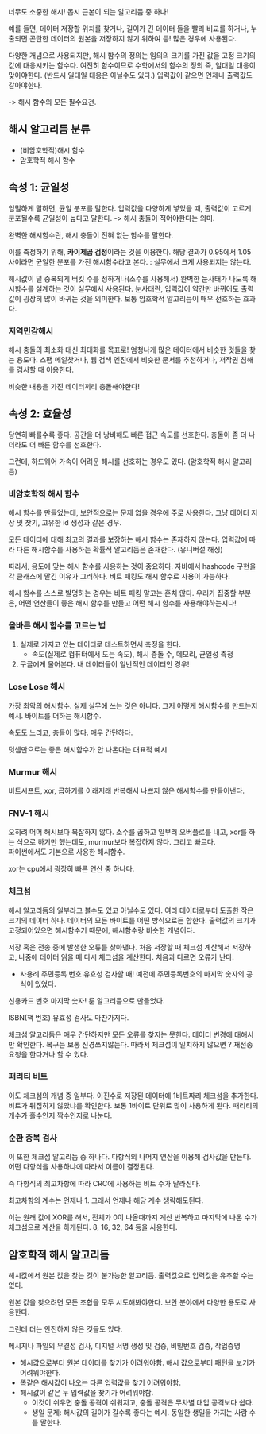 너무도 소중한 해시! 몹시 근본이 되는 알고리듬 중 하나!

예를 들면, 데이터 저장할 위치를 찾거나, 길이가 긴 데이터 둘을 빨리 비교를 하거나, 누출되면 곤란한 데이터의 원본을 저장하지 않기 위하여 등! 많은 경우에 사용된다.

다양한 개념으로 사용되지만, 해시 함수의 정의는 임의의 크기를 가진 값을 고정 크기의 값에 대응시키는 함수다. 여전히 함수이므로 수학에서의 함수의 정의 즉, 일대일 대응이 맞아야한다. (반드시 일대일 대응은 아닐수도 있다.) 입력값이 같으면 언제나 출력값도 같아야한다.

-> 해시 함수의 모든 필수요건.

## 해시 알고리듬 분류

-   (비암호학적)해시 함수
-   암호학적 해시 함수

## 속성 1: 균일성

엄밀하게 말하면, 균일 분포를 말한다.
입력값을 다양하게 넣었을 때, 출력값이 고르게 분포될수록 균일성이 높다고 말한다. -> 해시 충돌이 적어야한다는 의미.

완벽한 해시함수란, 해시 충돌이 전혀 없는 함수를 말한다.

이를 측정하기 위해, **카이제곱 검정**이라는 것을 이용한다. 해당 결과가 0.95에서 1.05 사이라면 균일한 분포를 가진 해시함수라고 본다. : 실무에서 크게 사용되지는 않는다.

해시값이 덜 중복되게 버킷 수를 정하거나(소수를 사용해서) 완벽한 눈사태가 나도록 해시함수를 설계하는 것이 실무에서 사용된다. 눈사태란, 입력값이 약간만 바뀌어도 출력값이 굉장히 많이 바뀌는 것을 의미한다. 보통 암호학적 알고리듬이 매우 선호하는 효과다.

### 지역민감해시

해시 충돌의 최소화 대신 최대화를 목표로! 엄청나게 많은 데이터에서 비슷한 것들을 찾는 용도다. 스팸 메일찾거나, 웹 검색 엔진에서 비슷한 문서를 추천하거나, 저작권 침해를 검사할 때 이용한다.

비슷한 내용을 가진 데이터끼리 충돌해야한다!

## 속성 2: 효율성

당연히 빠를수록 좋다. 공간을 더 낭비해도 빠른 접근 속도를 선호한다. 충돌이 좀 더 나더라도 더 빠른 함수를 선호한다.

그런데, 하드웨어 가속이 어려운 해시를 선호하는 경우도 있다. (암호학적 해시 알고리듬)

### 비암호학적 해시 함수

해시 함수를 만들었는데, 보안적으로는 문제 없을 경우에 주로 사용한다. 그냥 데이터 저장 및 찾기, 고유한 id 생성과 같은 경우.

모든 데이터에 대해 최고의 결과를 보장하는 해시 함수는 존재하지 않는다. 입력값에 따라 다른 해시함수를 사용하는 확률적 알고리듬은 존재한다. (유니버설 해싱)

따라서, 용도에 맞는 해시 함수를 사용하는 것이 중요하다. 자바에서 hashcode 구현을 각 클래스에 맡긴 이유가 그러하다. 비트 패킹도 해시 함수로 사용이 가능하다.

해시 함수를 스스로 발명하는 경우는 비트 패킹 말고는 흔치 않다. 우리가 집중할 부분은, 어떤 연산들이 좋은 해시 함수를 만들고 어떤 해시 함수를 사용해야하는지다!

### 올바른 해시 함수를 고르는 법

1. 실제로 가지고 있는 데이터로 테스트하면서 측정을 한다.
    - 속도(실제로 컴퓨터에서 도는 속도), 해시 충돌 수, 메모리, 균일성 측정
2. 구글에게 물어본다. 내 데이터들이 일반적인 데이터인 경우!

### Lose Lose 해시

가장 최악의 해시함수. 실제 실무에 쓰는 것은 아니다. 그저 어떻게 해시함수를 만드는지 예시.
바이트를 더하는 해시함수.

속도도 느리고, 충돌이 많다. 매우 간단하다.

덧셈만으로는 좋은 해시함수가 안 나온다는 대표적 예시

### Murmur 해시

비트시프트, xor, 곱하기를 이래저래 반복해서 나쁘지 않은 해시함수를 만들어낸다.

### FNV-1 해시

오히려 머머 해시보다 복잡하지 않다.
소수를 곱하고 일부러 오버플로를 내고, xor를 하는 식으로 하기만 했는데도, murmur보다 복잡하지 않다. 그리고 빠르다.  
파이썬에서도 기본으로 사용한 해시함수.

xor는 cpu에서 굉장히 빠른 연산 중 하나다.

### 체크섬

해시 알고리듬의 일부라고 볼수도 있고 아닐수도 있다.
여러 데이터로부터 도출한 작은 크기의 데이터 하나. 데이터의 모든 바이트를 어떤 방식으로든 합한다. 출력값의 크기가 고정되어있으면 해시함수기 때문에, 해시함수랑 비슷한 개념이다.

저장 혹은 전송 중에 발생한 오류를 찾아낸다.
처음 저장할 때 체크섬 계산해서 저장하고, 나중에 데이터 읽을 때 다시 체크섬을 계산한다. 처음과 다르면 오류가 난다.

-   사용례
    주민등록 번호 유효성 검사할 때! 예전에 주민등록번호의 마지막 숫자의 공식이 있었다.

신용카드 번호 마지막 숫자! 룬 알고리듬으로 만들었다.

ISBN(책 번호) 유효성 검사도 마찬가지다.

체크섬 알고리듬은 매우 간단하지만 모든 오류를 찾지는 못한다.
데이터 변경에 대해서만 확인한다. 복구는 보통 신경쓰지않는다. 따라서 체크섬이 일치하지 않으면 ? 재전송 요청을 한다거나 할 수 있다.

### 패리티 비트

이도 체크섬의 개념 중 일부다. 이진수로 저장된 데이터에 1비트짜리 체크섬을 추가한다. 비트가 뒤집히지 않았냐를 확인한다. 보통 1바이트 단위로 많이 사용하게 된다. 패리티의 개수가 홀수인지 짝수인지로 나눈다.

### 순환 중복 검사

이 또한 체크섬 알고리듬 중 하나다.
다항식의 나머지 연산을 이용해 검사값을 만든다. 어떤 다항식을 사용하냐에 따라서 이름이 결정된다.

즉 다항식의 최고차항에 따라 CRC에 사용하는 비트 수가 달라진다.

최고차항의 계수는 언제나 1. 그래서 언제나 해당 계수 생략해도된다.

이는 원래 값에 XOR를 해서, 전체가 0이 나올때까지 계산 반복하고 마지막에 나온 수가 체크섬으로 계산을 하게된다. 8, 16, 32, 64 등을 사용한다.

## 암호학적 해시 알고리듬

해시값에서 원본 값을 찾는 것이 불가능한 알고리듬.
출력값으로 입력값을 유추할 수는 없다.

원본 값을 찾으려면 모든 조합을 모두 시도해봐야한다. 보안 분야에서 다양한 용도로 사용한다.

그런데 더는 안전하지 않은 것들도 있다.

메시지나 파일의 무결성 검사, 디지털 서명 생성 및 검증, 비밀번호 검증, 작업증명

-   해시값으로부터 원본 데이터를 찾기가 어려워야함. 해시 값으로부터 패턴을 보기가 어려워야한다.
-   똑같은 해시값이 나오는 다른 입력값을 찾기 어려워야함.
-   해시값이 같은 두 입력값을 찾기가 어려워야함.
    -   이것이 쉬우면 충돌 공격이 쉬워지고, 충돌 공격은 무차별 대입 공격보다 쉽다.
    -   생일 문제: 해시값의 길이가 길수록 좋다는 예시. 동일한 생일을 가지는 사람 수를 말한다.
